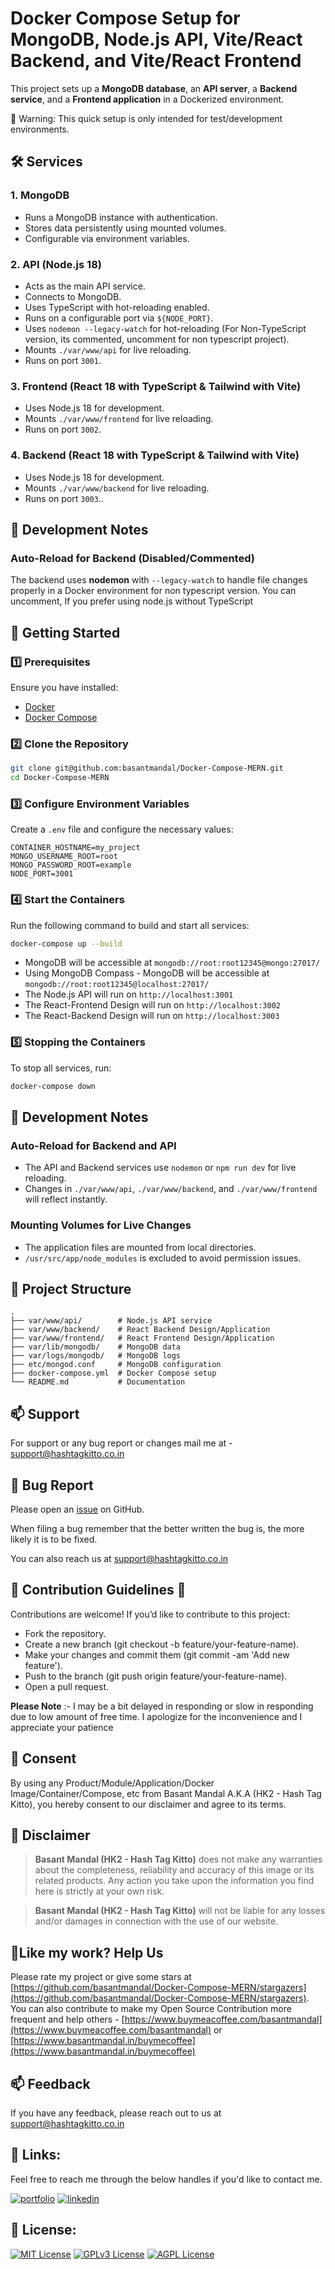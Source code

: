 # Docker Compose Setup for MongoDB, Node.js API, Vite/React Backend, and Vite/React Frontend

This project sets up a **MongoDB database**, an **API server**, a **Backend service**, and a **Frontend application** in a Dockerized environment.

🐞 Warning: This quick setup is only intended for test/development environments.

## 🛠 Services

### 1. **MongoDB**

-   Runs a MongoDB instance with authentication.
-   Stores data persistently using mounted volumes.
-   Configurable via environment variables.

### 2. **API (Node.js 18)**

-   Acts as the main API service.
-   Connects to MongoDB.
-   Uses TypeScript with hot-reloading enabled.
-   Runs on a configurable port via `${NODE_PORT}`.
-   Uses `nodemon --legacy-watch` for hot-reloading (For Non-TypeScript version, its commented, uncomment for non typescript project).
-   Mounts `./var/www/api` for live reloading.
-   Runs on port `3001`.

### 3. **Frontend (React 18 with TypeScript & Tailwind with Vite)**

-   Uses Node.js 18 for development.
-   Mounts `./var/www/frontend` for live reloading.
-   Runs on port `3002`.

### 4. **Backend (React 18 with TypeScript & Tailwind with Vite)**

-   Uses Node.js 18 for development.
-   Mounts `./var/www/backend` for live reloading.
-   Runs on port `3003`..

## 🔧 Development Notes

### Auto-Reload for Backend (Disabled/Commented)

The backend uses **nodemon** with `--legacy-watch` to handle file changes properly in a Docker environment for non typescript version. You can uncomment, If you prefer using node.js without TypeScript

## 🚀 Getting Started

### 1️⃣ Prerequisites

Ensure you have installed:

-   [Docker](https://www.docker.com/get-started)
-   [Docker Compose](https://docs.docker.com/compose/install/)

### 2️⃣ Clone the Repository

```sh
git clone git@github.com:basantmandal/Docker-Compose-MERN.git
cd Docker-Compose-MERN
```

### 3️⃣ Configure Environment Variables

Create a `.env` file and configure the necessary values:

```
CONTAINER_HOSTNAME=my_project
MONGO_USERNAME_ROOT=root
MONGO_PASSWORD_ROOT=example
NODE_PORT=3001
```

### 4️⃣ Start the Containers

Run the following command to build and start all services:

```sh
docker-compose up --build
```

-   MongoDB will be accessible at `mongodb://root:root12345@mongo:27017/`
-   Using MongoDB Compass - MongoDB will be accessible at `mongodb://root:root12345@localhost:27017/`
-   The Node.js API will run on `http://localhost:3001`
-   The React-Frontend Design will run on `http://localhost:3002`
-   The React-Backend Design will run on `http://localhost:3003`

### 5️⃣ Stopping the Containers

To stop all services, run:

```sh
docker-compose down
```

## 🔧 Development Notes

### Auto-Reload for Backend and API

-   The API and Backend services use `nodemon` or `npm run dev` for live reloading.
-   Changes in `./var/www/api`, `./var/www/backend`, and `./var/www/frontend` will reflect instantly.

### Mounting Volumes for Live Changes

-   The application files are mounted from local directories.
-   `/usr/src/app/node_modules` is excluded to avoid permission issues.

## 📂 Project Structure

```
.
├── var/www/api/        # Node.js API service
├── var/www/backend/    # React Backend Design/Application
├── var/www/frontend/   # React Frontend Design/Application
├── var/lib/mongodb/    # MongoDB data
├── var/logs/mongodb/   # MongoDB logs
├── etc/mongod.conf     # MongoDB configuration
├── docker-compose.yml  # Docker Compose setup
└── README.md           # Documentation
```

## 📫 Support

For support or any bug report or changes mail me at - <support@hashtagkitto.co.in>

## 🐞 Bug Report

Please open an [issue](https://github.com/basantmandal/Docker-Compose-MERN/issues) on GitHub.

When filing a bug remember that the better written the bug is, the more likely it is to be fixed.

You can also reach us at <support@hashtagkitto.co.in>

## 🍰 Contribution Guidelines 💖

Contributions are welcome! If you’d like to contribute to this project:

-   Fork the repository.
-   Create a new branch (git checkout -b feature/your-feature-name).
-   Make your changes and commit them (git commit -am 'Add new feature').
-   Push to the branch (git push origin feature/your-feature-name).
-   Open a pull request.

**Please Note** :- I may be a bit delayed in responding or slow in responding due to low amount of free time. I apologize for the inconvenience and I appreciate your patience

## 🤝 Consent

By using any Product/Module/Application/Docker Image/Container/Compose, etc from Basant Mandal A.K.A (HK2 - Hash Tag Kitto), you hereby consent to our disclaimer and agree to its terms.

## 📢 Disclaimer

> **Basant Mandal (HK2 - Hash Tag Kitto)** does not make any warranties about the completeness, reliability and accuracy of this image or its related products. Any action you take upon the information you find here is strictly at your own risk.

> **Basant Mandal (HK2 - Hash Tag Kitto)** will not be liable for any losses and/or damages in connection with the use of our website.

## 💖Like my work? Help Us

Please rate my project or give some stars at [https://github.com/basantmandal/Docker-Compose-MERN/stargazers](https://github.com/basantmandal/Docker-Compose-MERN/stargazers). You can also contribute to make my Open Source Contribution more frequent and help others - [https://www.buymeacoffee.com/basantmandal](https://www.buymeacoffee.com/basantmandal) or [https://www.basantmandal.in/buymecoffee](https://www.basantmandal.in/buymecoffee)

## 📫 Feedback

If you have any feedback, please reach out to us at <support@hashtagkitto.co.in>

## 🔗 Links:

Feel free to reach me through the below handles if you'd like to contact me.

[![portfolio](https://img.shields.io/badge/my_portfolio-000?style=for-the-badge&logo=ko-fi&logoColor=white)](https://www.basantmandal.in/)
[![linkedin](https://img.shields.io/badge/linkedin-0A66C2?style=for-the-badge&logo=linkedin&logoColor=white)](https://www.linkedin.com/in/basantmandal/)

## 📜 License:

[![MIT License](https://img.shields.io/badge/License-MIT-green.svg)](https://choosealicense.com/licenses/mit/)
[![GPLv3 License](https://img.shields.io/badge/License-GPL%20v3-yellow.svg)](https://opensource.org/licenses/)
[![AGPL License](https://img.shields.io/badge/license-AGPL-blue.svg)](http://www.gnu.org/licenses/agpl-3.0)
